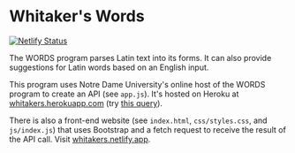 # Whitaker's Words

[![Netlify Status](https://api.netlify.com/api/v1/badges/b58f4fed-4cbf-4438-9c17-b6f342418f75/deploy-status)](https://app.netlify.com/sites/whitakers/deploys)

The WORDS program parses Latin text into its forms. It can also provide suggestions for Latin words based on an English input.

This program uses Notre Dame University's online host of the WORDS program to create an API (see `app.js`). It's hosted on Heroku at [whitakers.herokuapp.com](https://whitakers.herokuapp.com/) (try [this query](https://whitakers.herokuapp.com/?mode=latin&query=actus%20sum)).

There is also a front-end website (see `index.html`, `css/styles.css`, and `js/index.js`) that uses Bootstrap and a fetch request to receive the result of the API call. Visit [whitakers.netlify.app](https://whitakers.netlify.app/).
